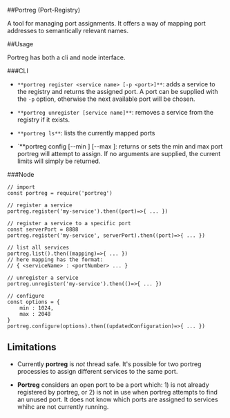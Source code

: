 ##Portreg (Port-Registry)

A tool for managing port assignments.  It offers a way of mapping port addresses to semantically relevant names.

##Usage

Portreg has both a cli and node interface.  

###CLI

- `**portreg register <service name> [-p <port>]**`: adds a service to the registry and returns the assigned port.  A port can be supplied with the `-p` option, otherwise the next available port will be chosen.

- `**portreg unregister [service name]**`: removes a service from the registry if it exists.

- `**portreg ls**`: lists the currently mapped ports

- `**portreg config [--min <port>] [--max <port>]: returns or sets the min and max port portreg will attempt to assign.  If no arguments are supplied, the current limits will simply be returned.

###Node

	// import
	const portreg = require('portreg')

    // register a service
    portreg.register('my-service').then((port)=>{ ... })

    // register a service to a specific port
    const serverPort = 8888
    portreg.register('my-service', serverPort).then((port)=>{ ... })

    // list all services
    portreg.list().then((mapping)=>{ ... })
    // here mapping has the format:
    // { <serviceName> : <portNumber> ... }

    // unregister a service
    portreg.unregister('my-service').then(()=>{ ... })

    // configure
    const options = {
    	min : 1024,
    	max : 2048
    }
    portreg.configure(options).then((updatedConfiguration)=>{ ... })

## Limitations

- Currently **portreg** is *not* thread safe.  It's possible for two portreg processies to assign different services to the same port.

- **Portreg** considers an open port to be a port which: 1) is not already registered by portreg, or 2) is not in use when portreg attempts to find an unused port.  It does not know which ports are assigned to services whihc are not currently running.